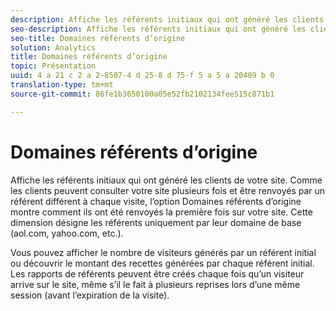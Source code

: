 ```yaml
---
description: Affiche les référents initiaux qui ont généré les clients de votre site. Comme les clients peuvent consulter votre site plusieurs fois et être renvoyés par un référent différent à chaque visite, l’option Domaines référents d’origine montre comment ils ont été renvoyés la première fois sur votre site. Cette dimension désigne les référents uniquement par leur domaine de base (aol.com, yahoo.com, etc.).
seo-description: Affiche les référents initiaux qui ont généré les clients de votre site. Comme les clients peuvent consulter votre site plusieurs fois et être renvoyés par un référent différent à chaque visite, l’option Domaines référents d’origine montre comment ils ont été renvoyés la première fois sur votre site. Cette dimension désigne les référents uniquement par leur domaine de base (aol.com, yahoo.com, etc.).
seo-title: Domaines référents d’origine
solution: Analytics
title: Domaines référents d’origine
topic: Présentation
uuid: 4 a 21 c 2 a 2-8507-4 d 25-8 d 75-f 5 a 5 a 20409 b 0
translation-type: tm+mt
source-git-commit: 86fe1b3650100a05e52fb2102134fee515c871b1

---
```



# Domaines référents d’origine

Affiche les référents initiaux qui ont généré les clients de votre site. Comme les clients peuvent consulter votre site plusieurs fois et être renvoyés par un référent différent à chaque visite, l’option Domaines référents d’origine montre comment ils ont été renvoyés la première fois sur votre site. Cette dimension désigne les référents uniquement par leur domaine de base (aol.com, yahoo.com, etc.).

Vous pouvez afficher le nombre de visiteurs générés par un référent initial ou découvrir le montant des recettes générées par chaque référent initial. Les rapports de référents peuvent être créés chaque fois qu’un visiteur arrive sur le site, même s’il le fait à plusieurs reprises lors d’une même session (avant l’expiration de la visite).
